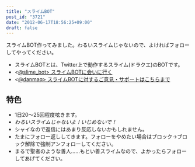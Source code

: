 ```yaml
---
title: "スライムBOT"
post_id: "3721"
date: "2012-06-17T18:56:25+09:00"
draft: false
---
```



スライムBOT作ってみました。わるいスライムじゃないので、よければフォローしてやってください。

  * スライムBOTとは、Twitter上で動作するスライム(ドラクエ)のBOTです。
  * <[@slime_bot> スライムBOTに会いに行く](http://twitter.com/slime_bot)
  * <[@danmaq> スライムBOTに対するご意見・サポートはこちらまで](http://twitter.com/danmaq)
## 特色

  * 1日20～25回程度呟きます。
  * _わるいスライムじゃないよ！いじめないで！_
  * シャイなので返信にはあまり反応しないかもしれません。
  * たまにフォロー返ししてきます。フォローをやめたい場合はブロック→ブロック解除で強制アンフォローしてください。
  * まるで聖者のような善人……もとい善スライムなので、よかったらフォローしてあげてください。
